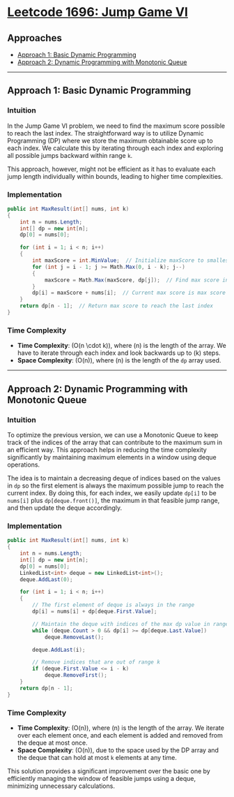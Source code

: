 # [Leetcode 1696: Jump Game VI](https://leetcode.com/problems/jump-game-vi/)

## Approaches
- [Approach 1: Basic Dynamic Programming](#approach-1-basic-dynamic-programming)
- [Approach 2: Dynamic Programming with Monotonic Queue](#approach-2-dynamic-programming-with-monotonic-queue)

---

## Approach 1: Basic Dynamic Programming

### Intuition

In the Jump Game VI problem, we need to find the maximum score possible to reach the last index. The straightforward way is to utilize Dynamic Programming (DP) where we store the maximum obtainable score up to each index. We calculate this by iterating through each index and exploring all possible jumps backward within range `k`.

This approach, however, might not be efficient as it has to evaluate each jump length individually within bounds, leading to higher time complexities.

### Implementation

```csharp
public int MaxResult(int[] nums, int k) 
{
    int n = nums.Length;
    int[] dp = new int[n];
    dp[0] = nums[0];

    for (int i = 1; i < n; i++) 
    {
        int maxScore = int.MinValue;  // Initialize maxScore to smallest possible value
        for (int j = i - 1; j >= Math.Max(0, i - k); j--) 
        {
            maxScore = Math.Max(maxScore, dp[j]);  // Find max score in range
        }
        dp[i] = maxScore + nums[i];  // Current max score is max score in range + current value
    }
    return dp[n - 1];  // Return max score to reach the last index
}
```

### Time Complexity

- **Time Complexity**: \(O(n \cdot k)\), where \(n\) is the length of the array. We have to iterate through each index and look backwards up to \(k\) steps.
- **Space Complexity**: \(O(n)\), where \(n\) is the length of the `dp` array used.

---

## Approach 2: Dynamic Programming with Monotonic Queue

### Intuition

To optimize the previous version, we can use a Monotonic Queue to keep track of the indices of the array that can contribute to the maximum sum in an efficient way. This approach helps in reducing the time complexity significantly by maintaining maximum elements in a window using deque operations.

The idea is to maintain a decreasing deque of indices based on the values in `dp` so the first element is always the maximum possible jump to reach the current index. By doing this, for each index, we easily update `dp[i]` to be `nums[i]` plus `dp[deque.front()]`, the maximum in that feasible jump range, and then update the deque accordingly.

### Implementation

```csharp
public int MaxResult(int[] nums, int k) 
{
    int n = nums.Length;
    int[] dp = new int[n];
    dp[0] = nums[0];
    LinkedList<int> deque = new LinkedList<int>();
    deque.AddLast(0);

    for (int i = 1; i < n; i++) 
    {
        // The first element of deque is always in the range
        dp[i] = nums[i] + dp[deque.First.Value];

        // Maintain the deque with indices of the max dp value in range
        while (deque.Count > 0 && dp[i] >= dp[deque.Last.Value])
            deque.RemoveLast();

        deque.AddLast(i);

        // Remove indices that are out of range k
        if (deque.First.Value <= i - k)
            deque.RemoveFirst();
    }
    return dp[n - 1];
}
```

### Time Complexity

- **Time Complexity**: \(O(n)\), where \(n\) is the length of the array. We iterate over each element once, and each element is added and removed from the deque at most once.
- **Space Complexity**: \(O(n)\), due to the space used by the DP array and the deque that can hold at most `k` elements at any time.

This solution provides a significant improvement over the basic one by efficiently managing the window of feasible jumps using a deque, minimizing unnecessary calculations.

